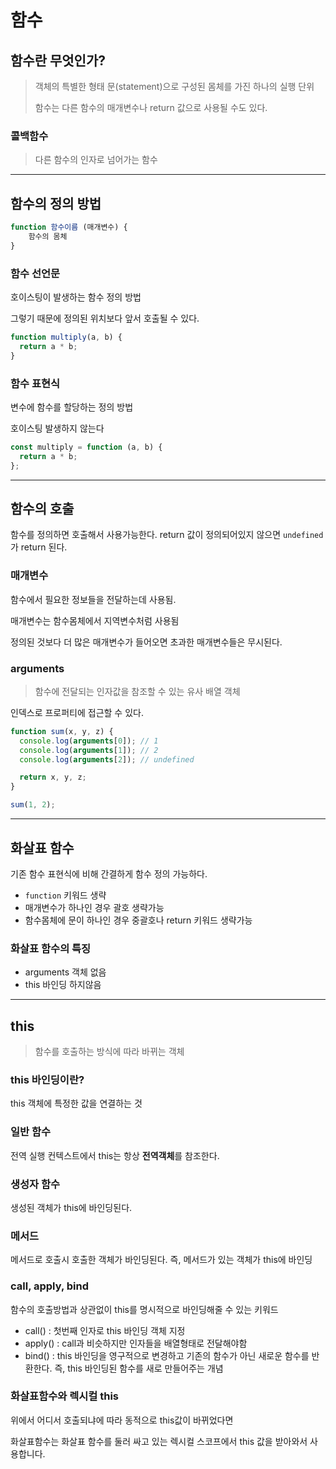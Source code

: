 # 함수

## 함수란 무엇인가?

> 객체의 특별한 형태 문(statement)으로 구성된 몸체를 가진 하나의 실행 단위
>
> 함수는 다른 함수의 매개변수나 return 값으로 사용될 수도 있다.

### 콜백함수

> 다른 함수의 인자로 넘어가는 함수

---

## 함수의 정의 방법

```jsx
function 함수이름 (매개변수) {
	함수의 몸체
}
```

### 함수 선언문

호이스팅이 발생하는 함수 정의 방법

그렇기 때문에 정의된 위치보다 앞서 호출될 수 있다.

```jsx
function multiply(a, b) {
  return a * b;
}
```

### 함수 표현식

변수에 함수를 할당하는 정의 방법

호이스팅 발생하지 않는다

```jsx
const multiply = function (a, b) {
  return a * b;
};
```

---

## 함수의 호출

함수를 정의하면 호출해서 사용가능한다. return 값이 정의되어있지 않으면 `undefined`가 return 된다.

### 매개변수

함수에서 필요한 정보들을 전달하는데 사용됨.

매개변수는 함수몸체에서 지역변수처럼 사용됨

정의된 것보다 더 많은 매개변수가 들어오면 초과한 매개변수들은 무시된다.

### arguments

> 함수에 전달되는 인자값을 참조할 수 있는 유사 배열 객체

인덱스로 프로퍼티에 접근할 수 있다.

```jsx
function sum(x, y, z) {
  console.log(arguments[0]); // 1
  console.log(arguments[1]); // 2
  console.log(arguments[2]); // undefined

  return x, y, z;
}

sum(1, 2);
```

---

## 화살표 함수

기존 함수 표현식에 비해 간결하게 함수 정의 가능하다.

- `function` 키워드 생략
- 매개변수가 하나인 경우 괄호 생략가능
- 함수몸체에 문이 하나인 경우 중괄호나 return 키워드 생략가능

### 화살표 함수의 특징

- arguments 객체 없음
- this 바인딩 하지않음

---

## this

> 함수를 호출하는 방식에 따라 바뀌는 객체

### this 바인딩이란?

this 객체에 특정한 값을 연결하는 것

### 일반 함수

전역 실행 컨텍스트에서 this는 항상 **전역객체**를 참조한다.

### 생성자 함수

생성된 객체가 this에 바인딩된다.

### 메서드

메서드로 호출시 호출한 객체가 바인딩된다.
즉, 메서드가 있는 객체가 this에 바인딩

### call, apply, bind

함수의 호출방법과 상관없이 this를 명시적으로 바인딩해줄 수 있는 키워드

- call() : 첫번째 인자로 this 바인딩 객체 지정
- apply() : call과 비슷하지만 인자들을 배열형태로 전달해야함
- bind() : this 바인딩을 영구적으로 변경하고 기존의 함수가 아닌 새로운 함수를 반환한다.
  즉, this 바인딩된 함수를 새로 만들어주는 개념

### 화살표함수와 렉시컬 this

위에서 어디서 호출되냐에 따라 동적으로 this값이 바뀌었다면

화살표함수는 화살표 함수를 둘러 싸고 있는 렉시컬 스코프에서 this 값을 받아와서 사용합니다.
